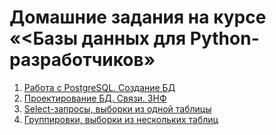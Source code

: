 # Домашние задания на курсе «<Базы данных для Python-разработчиков»

1. [Работа с PostgreSQL. Создание БД](./1.1-create-db)
2. [Проектирование БД. Связи. ЗНФ](./1.2-design-db)
3. [Select-запросы, выборки из одной таблицы](./1.3-insert-select)
4. [Группировки, выборки из нескольких таблиц](./1.4-select-advanced)